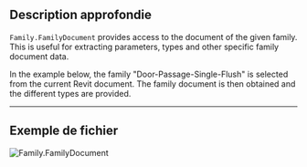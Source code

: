 ## Description approfondie
`Family.FamilyDocument` provides access to the document of the given family. This is useful for extracting parameters, types and other specific family document data.

In the example below, the family "Door-Passage-Single-Flush" is selected from the current Revit document. The family document is then obtained and the different types are provided.
___
## Exemple de fichier

![Family.FamilyDocument](./Revit.Elements.Family.FamilyDocument_img.jpg)
